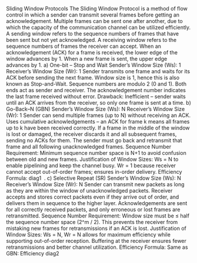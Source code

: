 Sliding Window Protocols
The Sliding Window Protocol is a method of flow control in which a sender can transmit several frames before getting an acknowledgement. Multiple frames can be sent one after another, due to which the capacity of the communication channel can be utilized efficiently.
A sending window refers to the sequence numbers of frames that have been sent but not yet acknowledged. A receiving window refers to the sequence numbers of frames the receiver can accept.
When an acknowledgement (ACK) for a frame is received, the lower edge of the window advances by 1. When a new frame is sent, the upper edge advances by 1.
a) One-bit – Stop and Wait
Sender’s Window Size (Ws): 1
Receiver’s Window Size (Wr): 1
Sender transmits one frame and waits for its ACK before sending the next frame.
Window size is 1, hence this is also known as Stop-and-Wait.
Sequence numbers are modulo 2 (0 and 1).
Both ends act as sender and receiver.
The acknowledgement number indicates the last frame received without error.
Drawback: Inefficient – sender waits until an ACK arrives from the receiver, so only one frame is sent at a time.
b) Go-Back–N (GBN)
Sender’s Window Size (Ws): N
Receiver’s Window Size (Wr): 1
Sender can send multiple frames (up to N) without receiving an ACK.
Uses cumulative acknowledgements – an ACK for frame k means all frames up to k have been received correctly.
If a frame in the middle of the window is lost or damaged, the receiver discards it and all subsequent frames, sending no ACKs for them.
The sender must go back and retransmit that frame and all following unacknowledged frames.
Sequence Number Requirement: Minimum sequence number space is N+1 to avoid confusion between old and new frames.
Justification of Window Sizes:
Ws = N to enable pipelining and keep the channel busy.
Wr = 1 because receiver cannot accept out-of-order frames; ensures in-order delivery.
Efficiency Formula:
diag1
​
.
c) Selective Repeat (SR)
Sender’s Window Size (Ws): N
Receiver’s Window Size (Wr): N
Sender can transmit new packets as long as they are within the window of unacknowledged packets.
Receiver accepts and stores correct packets even if they arrive out of order, and delivers them in sequence to the higher layer.
Acknowledgements are sent for all correctly received packets, and only erroneous or lost frames are retransmitted.
Sequence Number Requirement:
Window size must be ≤ half the sequence number space (2^m / 2).
This prevents the receiver from mistaking new frames for retransmissions if an ACK is lost.
Justification of Window Sizes:
Ws = N, Wr = N allows for maximum efficiency while supporting out-of-order reception.
Buffering at the receiver ensures fewer retransmissions and better channel utilization.
Efficiency Formula: Same as GBN:
Efficiency
diag2
​
